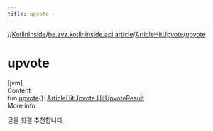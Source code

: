 ```yaml
---
title: upvote -
---
```

//[KotlinInside](../../index.md)/[be.zvz.kotlininside.api.article](../index.md)/[ArticleHitUpvote](index.md)/[upvote](upvote.md)



# upvote  
[jvm]  
Content  
fun [upvote](upvote.md)(): [ArticleHitUpvote.HitUpvoteResult](-hit-upvote-result/index.md)  
More info  


글을 힛갤 추천합니다.

  



